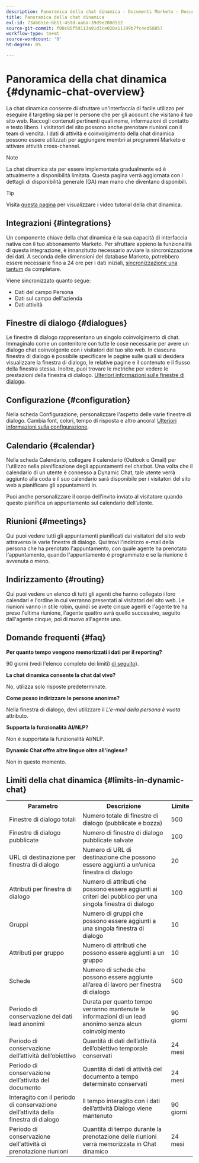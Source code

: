 ```yaml
---
description: Panoramica della chat dinamica - Documenti Marketo - Documentazione del prodotto
title: Panoramica della chat dinamica
exl-id: 73ab651e-bb11-459d-aa6a-39d9e208d512
source-git-commit: f08c85f59113a91d3ce020a11199b7fc4ed58857
workflow-type: tm+mt
source-wordcount: '0'
ht-degree: 0%

---
```


# Panoramica della chat dinamica {#dynamic-chat-overview}

La chat dinamica consente di sfruttare un&#39;interfaccia di facile utilizzo per eseguire il targeting sia per le persone che per gli account che visitano il tuo sito web. Raccogli contenuti pertinenti quali nome, informazioni di contatto e testo libero. I visitatori del sito possono anche prenotare riunioni con il team di vendita. I dati di attività e coinvolgimento della chat dinamica possono essere utilizzati per aggiungere membri ai programmi Marketo e attivare attività cross-channel.

>[!NOTE]
>
>La chat dinamica sta per essere implementata gradualmente ed è attualmente a disponibilità limitata. Questa pagina verrà aggiornata con i dettagli di disponibilità generale (GA) man mano che diventano disponibili.

>[!TIP]
>
>Visita [questa pagina](https://experienceleague.adobe.com/docs/marketo-learn/tutorials/dynamic-chat/dynamic-chat-overview.html) per visualizzare i video tutorial della chat dinamica.

## Integrazioni {#integrations}

Un componente chiave della chat dinamica è la sua capacità di interfaccia nativa con il tuo abbonamento Marketo. Per sfruttare appieno la funzionalità di questa integrazione, è innanzitutto necessario avviare la sincronizzazione dei dati. A seconda delle dimensioni del database Marketo, potrebbero essere necessarie fino a 24 ore per i dati iniziali, [sincronizzazione una tantum](/help/marketo/product-docs/demand-generation/dynamic-chat/connect-dynamic-chat-to-marketo.md) da completare.

Viene sincronizzato quanto segue:

* Dati del campo Persona
* Dati sul campo dell&#39;azienda
* Dati attività

## Finestre di dialogo {#dialogues}

Le finestre di dialogo rappresentano un singolo coinvolgimento di chat. Immaginalo come un contenitore con tutte le cose necessarie per avere un dialogo chat coinvolgente con i visitatori del tuo sito web. In ciascuna finestra di dialogo è possibile specificare le pagine sulle quali si desidera visualizzare la finestra di dialogo, le relative pagine e il contenuto e il flusso della finestra stessa. Inoltre, puoi trovare le metriche per vedere le prestazioni della finestra di dialogo. [Ulteriori informazioni sulle finestre di dialogo](/help/marketo/product-docs/demand-generation/dynamic-chat/dialogues.md).

## Configurazione {#configuration}

Nella scheda Configurazione, personalizzare l&#39;aspetto delle varie finestre di dialogo. Cambia font, colori, tempo di risposta e altro ancora! [Ulteriori informazioni sulla configurazione](/help/marketo/product-docs/demand-generation/dynamic-chat/configuration.md).

## Calendario {#calendar}

Nella scheda Calendario, collegare il calendario (Outlook o Gmail) per l&#39;utilizzo nella pianificazione degli appuntamenti nel chatbot. Una volta che il calendario di un utente è connesso a Dynamic Chat, tale utente verrà aggiunto alla coda e il suo calendario sarà disponibile per i visitatori del sito web a pianificare gli appuntamenti in.

Puoi anche personalizzare il corpo dell’invito inviato al visitatore quando questo pianifica un appuntamento sul calendario dell’utente.

## Riunioni {#meetings}

Qui puoi vedere tutti gli appuntamenti pianificati dai visitatori del sito web attraverso le varie finestre di dialogo. Qui trovi l&#39;indirizzo e-mail della persona che ha prenotato l&#39;appuntamento, con quale agente ha prenotato l&#39;appuntamento, quando l&#39;appuntamento è programmato e se la riunione è avvenuta o meno.

## Indirizzamento {#routing}

Qui puoi vedere un elenco di tutti gli agenti che hanno collegato i loro calendari e l&#39;ordine in cui verranno presentati ai visitatori del sito web. Le riunioni vanno in stile robin, quindi se avete cinque agenti e l&#39;agente tre ha preso l&#39;ultima riunione, l&#39;agente quattro avrà quello successivo, seguito dall&#39;agente cinque, poi di nuovo all&#39;agente uno.

## Domande frequenti {#faq}

**Per quanto tempo vengono memorizzati i dati per il reporting?**

90 giorni (vedi l&#39;elenco completo dei limiti) [di seguito](#limits-in-dynamic-chat)).

**La chat dinamica consente la chat dal vivo?**

No, utilizza solo risposte predeterminate.

**Come posso indirizzare le persone anonime?**

Nella finestra di dialogo, devi utilizzare il _L&#39;e-mail della persona è vuota_ attributo.

**Supporta la funzionalità AI/NLP?**

Non è supportata la funzionalità AI/NLP.

**Dynamic Chat offre altre lingue oltre all&#39;inglese?**

Non in questo momento.

## Limiti della chat dinamica {#limits-in-dynamic-chat}

<table>
  <th>Parametro</th>
  <th>Descrizione</th>
  <th>Limite</th>
 <tr>
  <td>Finestre di dialogo totali</td>
  <td>Numero totale di finestre di dialogo (pubblicate e bozza)</td>
  <td>500</td>
 </tr>
 <tr>
  <td>Finestre di dialogo pubblicate</td>
  <td>Numero di finestre di dialogo pubblicate salvate</td>
  <td>100</td>
 </tr>
 <tr>
  <td>URL di destinazione per finestra di dialogo</td>
  <td>Numero di URL di destinazione che possono essere aggiunti a un’unica finestra di dialogo</td>
  <td>20</td>
 </tr>
 <tr>
  <td>Attributi per finestra di dialogo</td>
  <td>Numero di attributi che possono essere aggiunti ai criteri del pubblico per una singola finestra di dialogo</td>
  <td>100</td>
 </tr>
 <tr>
  <td>Gruppi</td>
  <td>Numero di gruppi che possono essere aggiunti a una singola finestra di dialogo</td>
  <td>10</td>
 </tr>
 <tr>
  <td>Attributi per gruppo</td>
  <td>Numero di attributi che possono essere aggiunti a un gruppo</td>
  <td>10</td>
 </tr>
 <tr>
  <td>Schede</td>
  <td>Numero di schede che possono essere aggiunte all’area di lavoro per finestra di dialogo</td>
  <td>500</td>
 </tr>
 <tr>
  <td>Periodo di conservazione dei dati lead anonimi</td>
  <td>Durata per quanto tempo verranno mantenute le informazioni di un lead anonimo senza alcun coinvolgimento</td>
  <td>90 giorni</td>
 </tr>
 <tr>
  <td>Periodo di conservazione dell’attività dell’obiettivo</td>
  <td>Quantità di dati dell’attività dell’obiettivo temporale conservati</td>
  <td>24 mesi</td>
 </tr>
 <tr>
  <td>Periodo di conservazione dell’attività del documento</td>
  <td>Quantità di dati di attività del documento a tempo determinato conservati</td>
  <td>24 mesi</td>
 </tr>
 <tr>
  <td>Interagito con il periodo di conservazione dell’attività della finestra di dialogo</td>
  <td>Il tempo interagito con i dati dell’attività Dialogo viene mantenuto</td>
  <td>90 giorni</td>
 </tr>
 <tr>
  <td>Periodo di conservazione dell'attività di prenotazione riunioni</td>
  <td>Quantità di tempo durante la prenotazione delle riunioni verrà memorizzata in Chat dinamico</td>
  <td>24 mesi</td>
 </tr>
</table>
